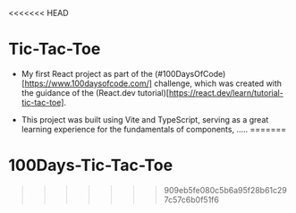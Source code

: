 <<<<<<< HEAD
# Tic-Tac-Toe

* My first React project as part of the (#100DaysOfCode)[https://www.100daysofcode.com/] challenge, which was created with the guidance of the (React.dev tutorial)[https://react.dev/learn/tutorial-tic-tac-toe].

* This project was built using Vite and TypeScript, serving as a great learning experience for the fundamentals of components, .....
=======
# 100Days-Tic-Tac-Toe
>>>>>>> 909eb5fe080c5b6a95f28b61c297c57c6b0f51f6
